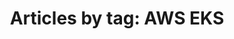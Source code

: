 ---
layout: blog_by_tag
title: 'Articles by tag: AWS EKS'
tag: aws-eks
permalink: /blog/tag/aws-eks/
---